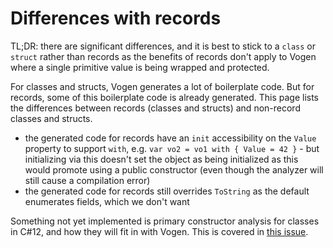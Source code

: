 # Differences with records

TL;DR: there are significant differences, and it is best to stick to a `class` or `struct` rather than records as the benefits of records don't apply to Vogen where a single primitive value is being wrapped and protected.

For classes and structs, Vogen generates a lot of boilerplate code. But for records, some of this boilerplate code is 
already generated. This page lists the differences between records (classes and structs) and non-record classes and structs.

* the generated code for records have an `init` accessibility on the `Value` property to support `with`, 
e.g. `var vo2 = vo1 with { Value = 42 }` - but initializing via this doesn't set the object as being initialized as this
would promote using a public constructor (even though the analyzer will still cause a compilation error)
* the generated code for records still overrides `ToString` as the default enumerates fields, which we don't want

Something not yet implemented is primary constructor analysis for classes in C#12, and how they will fit in with Vogen.
This is covered in [this issue](https://github.com/SteveDunn/Vogen/issues/563).
